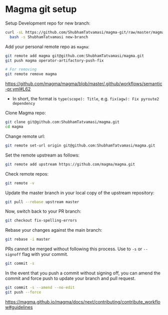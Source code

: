 # Magma git setup

Setup Development repo for new branch:
```bash
curl -sL https://github.com/ShubhamTatvamasi/magma-git/raw/master/magma-git.sh | \
  bash -s ShubhamTatvamasi new-branch
```

Add your personal remote repo as `magma`:
```bash
git remote add magma git@github.com:ShubhamTatvamasi/magma.git
git push magma operator-artifactory-push-fix

# For removing
git remote remove magma
```

https://github.com/magma/magma/blob/master/.github/workflows/semantic-pr.yml#L62

- In short, the format is `type(scope): Title`, e.g. `fix(agw): Fix pyroute2 dependency`

Clone Magma repo:
```bash
git clone git@github.com:ShubhamTatvamasi/magma.git
cd magma
```

Change remote url:
```bash
git remote set-url origin git@github.com:ShubhamTatvamasi/magma.git
```

Set the remote upstream as follows:
```bash
git remote add upstream https://github.com/magma/magma.git
```

Check remote repos:
```bash
git remote -v
```

Update the master branch in your local copy of the upstream repository:
```bash
git pull --rebase upstream master
```

Now, switch back to your PR branch:
```bash
git checkout fix-spelling-errors
```

Rebase your changes against the main branch:
```bash
git rebase -i master
```

PRs cannot be merged without following this process. Use to `-s` or `--signoff` flag with your commit.
```bash
git commit -s
```

In the event that you push a commit without signing off, you can amend the commit and force push to update your branch and pull request.
```bash
git commit -s --amend --no-edit
git push --force
```

https://magma.github.io/magma/docs/next/contributing/contribute_workflow#guidelines
